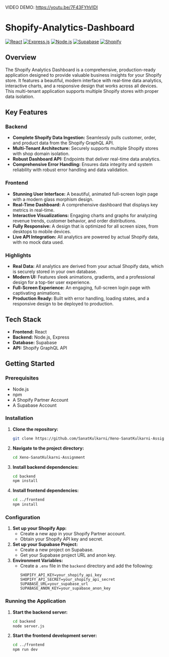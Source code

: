 VIDEO DEMO: https://youtu.be/7F43FYhVIDI


# Shopify-Analytics-Dashboard

[![React](https://img.shields.io/badge/React-20232A?style=for-the-badge&logo=react&logoColor=61DAFB)](#)
[![Express.js](https://img.shields.io/badge/Express.js-000000?style=for-the-badge&logo=express&logoColor=white)](#)
[![Node.js](https://img.shields.io/badge/Node.js-339933?style=for-the-badge&logo=nodedotjs&logoColor=white)](#)
[![Supabase](https://img.shields.io/badge/Supabase-3FCF8E?style=for-the-badge&logo=supabase&logoColor=white)](#)
[![Shopify](https://img.shields.io/badge/Shopify-7AB55C?style=for-the-badge&logo=shopify&logoColor=white)](#)

##  Overview

The Shopify Analytics Dashboard is a comprehensive, production-ready application designed to provide valuable business insights for your Shopify store. It features a beautiful, modern interface with real-time data analytics, interactive charts, and a responsive design that works across all devices. This multi-tenant application supports multiple Shopify stores with proper data isolation.

##  Key Features

### Backend

*   **Complete Shopify Data Ingestion:** Seamlessly pulls customer, order, and product data from the Shopify GraphQL API.
*   **Multi-Tenant Architecture:** Securely supports multiple Shopify stores with shop domain isolation.
*   **Robust Dashboard API:** Endpoints that deliver real-time data analytics.
*   **Comprehensive Error Handling:** Ensures data integrity and system reliability with robust error handling and data validation.

### Frontend

*   **Stunning User Interface:** A beautiful, animated full-screen login page with a modern glass morphism design.
*   **Real-Time Dashboard:** A comprehensive dashboard that displays key metrics in real-time.
*   **Interactive Visualizations:** Engaging charts and graphs for analyzing revenue trends, customer behavior, and order distributions.
*   **Fully Responsive:** A design that is optimized for all screen sizes, from desktops to mobile devices.
*   **Live API Integration:** All analytics are powered by actual Shopify data, with no mock data used.

### Highlights

*   **Real Data:** All analytics are derived from your actual Shopify data, which is securely stored in your own database.
*   **Modern UI:** Features sleek animations, gradients, and a professional design for a top-tier user experience.
*   **Full-Screen Experience:** An engaging, full-screen login page with captivating animations.
*   **Production Ready:** Built with error handling, loading states, and a responsive design to be deployed to production.

##  Tech Stack

*   **Frontend:** React
*   **Backend:** Node.js, Express
*   **Database:** Supabase
*   **API:** Shopify GraphQL API

##  Getting Started

### Prerequisites

*   Node.js
*   npm
*   A Shopify Partner Account
*   A Supabase Account

### Installation

1.  **Clone the repository:**
    ```sh
    git clone https://github.com/SanatKulkarni/Xeno-SanatKulkarni-Assignment.git
    ```
2.  **Navigate to the project directory:**
    ```sh
    cd Xeno-SanatKulkarni-Assignment
    ```
3.  **Install backend dependencies:**
    ```sh
    cd backend
    npm install
    ```
4.  **Install frontend dependencies:**
    ```sh
    cd ../frontend
    npm install
    ```

### Configuration

1.  **Set up your Shopify App:**
    *   Create a new app in your Shopify Partner account.
    *   Obtain your Shopify API key and secret.
2.  **Set up your Supabase Project:**
    *   Create a new project on Supabase.
    *   Get your Supabase project URL and anon key.
3.  **Environment Variables:**
    *   Create a `.env` file in the `backend` directory and add the following:
        ```
        SHOPIFY_API_KEY=your_shopify_api_key
        SHOPIFY_API_SECRET=your_shopify_api_secret
        SUPABASE_URL=your_supabase_url
        SUPABASE_ANON_KEY=your_supabase_anon_key
        ```

### Running the Application

1.  **Start the backend server:**
    ```sh
    cd backend
    node server.js
    ```
2.  **Start the frontend development server:**
    ```sh
    cd ../frontend
    npm run dev
    ```
